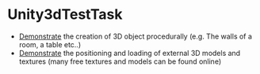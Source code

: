 # Unity3dTestTask
* [Demonstrate](http://clip2net.com/s/3x9qfWv) the creation of  3D object procedurally (e.g. The walls of a room, a table etc..)
* [Demonstrate](http://c2n.me/3xburQ5) the positioning and loading of external 3D models and textures (many free textures and models can be found online)
